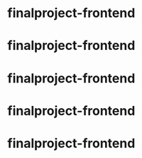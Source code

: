 # finalproject-frontend
# finalproject-frontend
# finalproject-frontend
# finalproject-frontend
# finalproject-frontend
